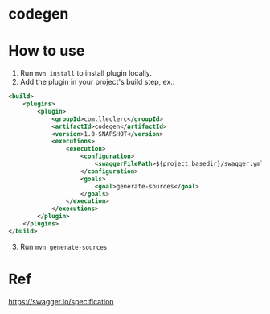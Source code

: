 # codegen

# How to use
1. Run `mvn install` to install plugin locally.
2. Add the plugin in your project's build step, ex.:
```xml
<build>
    <plugins>
        <plugin>
            <groupId>com.lleclerc</groupId>
            <artifactId>codegen</artifactId>
            <version>1.0-SNAPSHOT</version>
            <executions>
                <execution>
                    <configuration>
                        <swaggerFilePath>${project.basedir}/swagger.yml</swaggerFilePath>
                    </configuration>
                    <goals>
                        <goal>generate-sources</goal>
                    </goals>
                </execution>
            </executions>
        </plugin>
    </plugins>
</build>
```
3. Run `mvn generate-sources` 


# Ref
https://swagger.io/specification
